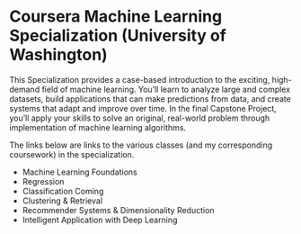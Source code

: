 # Coursera Machine Learning Specialization (University of Washington)

This Specialization provides a case-based introduction to the exciting, high-demand field of machine learning. You’ll learn to analyze large and complex datasets, build applications that can make predictions from data, and create systems that adapt and improve over time. In the final Capstone Project, you’ll apply your skills to solve an original, real-world problem through implementation of machine learning algorithms.

The links below are links to the various classes (and my corresponding coursework) in the specialization. 

* Machine Learning Foundations
* Regression
* Classification Coming 
* Clustering & Retrieval
* Recommender Systems & Dimensionality Reduction 
* Intelligent Application with Deep Learning 
